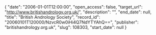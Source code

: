 {
  "date": "2006-01-01T12:00:00", 
  "open_access": false, 
  "target_url": "http://www.britishandrology.org.uk/", 
  "description": "", 
  "end_date": null, 
  "title": "British Andrology Society", 
  "record_id": "20060101T120000/NzvcR0w0iHi4Q7NdYTYAhQ==", 
  "publisher": "britishandrology.org.uk", 
  "slug": 108303, 
  "start_date": null
}

